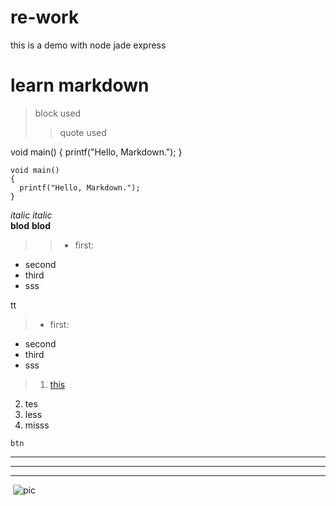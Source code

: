 # re-work

this is a demo with node jade express

# learn markdown
>block used
>>quote used

void main()
{
  printf("Hello, Markdown.");
}

    void main()
    {
      printf("Hello, Markdown.");
    }
 
*italic* _italic_  
**blod** __blod__  
>>- first:  
- second  
- third  
- sss

tt  

>- first:  
- second  
- third  
- sss

>1. [this](http://www.baidu.com)
2. tes
3. less
4. misss  

`btn`

******
______
----  
 ![pic](https://camo.githubusercontent.com/9bd16195664737193c82e749620a5e3835fb2d87/687474703a2f2f34343933627a2e31393835742e636f6d2f75706c6f6164732f616c6c696d672f3135303132372f342d31353031324735323133332e6a7067)
